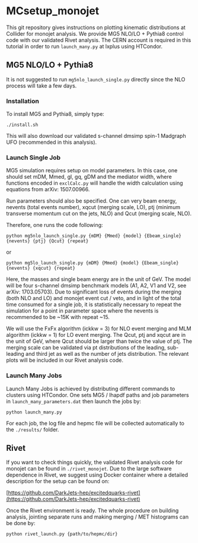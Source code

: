 # MCsetup_monojet

This git repository gives instructions on plotting kinematic distributions at Collider for monojet analysis. We provide MG5 NLO/LO + Pythia8 control code with our validated Rivet analysis. The CERN account is required in this tutorial in order to run `launch_many.py` at lxplus using HTCondor.

## MG5 NLO/LO + Pythia8

It is not suggested to run `mg5nlo_launch_single.py` directly since the NLO process will take a few days.

### Installation

To install MG5 and Pythia8, simply type:

`./install.sh`

This will also download our validated s-channel dmsimp spin-1 Madgraph UFO (recommended in this analysis).

### Launch Single Job

MG5 simulation requires setup on model parameters. In this case, one should set mDM, Mmed, gl, gq, gDM and the mediator width, where functions encoded in `exclCalc.py` will handle the width calculation using equations from arXiv: 1507.00966.

Run parameters should also be specified. One can very beam energy, nevents (total events number), xqcut (merging scale, LO), ptj (minimum transverse momentum cut on the jets, NLO) and Qcut (merging scale, NLO).

Therefore, one runs the code following:

`python mg5nlo_launch_single.py {mDM} {Mmed} {model} {Ebeam_single} {nevents} {ptj} {Qcut} {repeat}`

or

`python mg5lo_launch_single.py {mDM} {Mmed} {model} {Ebeam_single} {nevents} {xqcut} {repeat}`

Here, the masses and single beam energy are in the unit of GeV. The model will be four s-channel dmsimp benchmark models (A1, A2, V1 and V2, see arXiv: 1703.05703). Due to significant loss of events during the merging (both NLO and LO) and monojet event cut / veto, and in light of the total time consumed for a single job, it is statistically necessary to repeat the simulation for a point in parameter space where the nevents is recommended to be ~15K with repeat ~15.

We will use the FxFx algorithm (ickkw = 3) for NLO event merging and MLM algorithm (ickkw = 1) for LO event merging. The Qcut, ptj and xqcut are in the unit of GeV, where Qcut should be larger than twice the value of ptj. The merging scale can be validated via pt distributions of the leading, sub-leading and third jet as well as the number of jets distribution. The relevant plots will be included in our Rivet analysis code.

### Launch Many Jobs

Launch Many Jobs is achieved by distributing different commands to clusters using HTCondor. One sets MG5 / lhapdf paths and job parameters in `launch_many_parameters.dat` then launch the jobs by:

`python launch_many.py`

For each job, the log file and hepmc file will be collected automatically to the `./results/` folder.

## Rivet

If you want to check things quickly, the validated Rivet analysis code for monojet can be found in `./rivet_monojet`. Due to the large software dependence in Rivet, we suggest using Docker container where a detailed description for the setup can be found on:

[https://github.com/DarkJets-hep/excitedquarks-rivet](https://github.com/DarkJets-hep/excitedquarks-rivet)

Once the Rivet environment is ready. The whole procedure on building analysis, jointing separate runs and making merging / MET histograms can be done by:

`python rivet_launch.py {path/to/hepmc/dir}`
